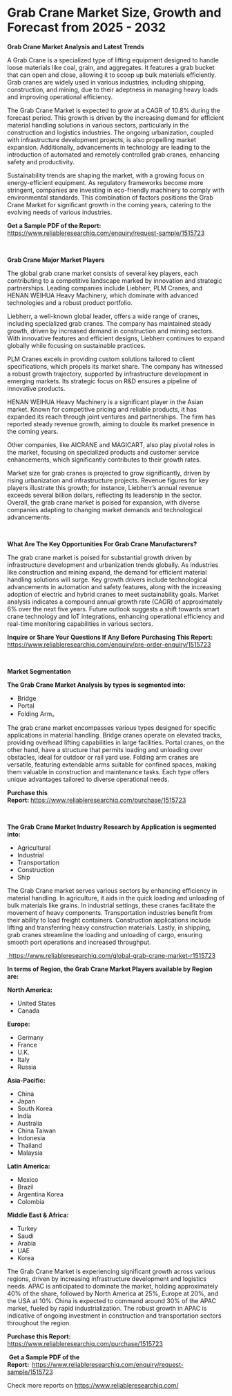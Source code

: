 <p><h1>Grab Crane Market Size, Growth and Forecast from 2025 - 2032</h1></p><p><strong>Grab Crane Market Analysis and Latest Trends</strong></p>
<p><p>A Grab Crane is a specialized type of lifting equipment designed to handle loose materials like coal, grain, and aggregates. It features a grab bucket that can open and close, allowing it to scoop up bulk materials efficiently. Grab cranes are widely used in various industries, including shipping, construction, and mining, due to their adeptness in managing heavy loads and improving operational efficiency.</p><p>The Grab Crane Market is expected to grow at a CAGR of 10.8% during the forecast period. This growth is driven by the increasing demand for efficient material handling solutions in various sectors, particularly in the construction and logistics industries. The ongoing urbanization, coupled with infrastructure development projects, is also propelling market expansion. Additionally, advancements in technology are leading to the introduction of automated and remotely controlled grab cranes, enhancing safety and productivity. </p><p>Sustainability trends are shaping the market, with a growing focus on energy-efficient equipment. As regulatory frameworks become more stringent, companies are investing in eco-friendly machinery to comply with environmental standards. This combination of factors positions the Grab Crane Market for significant growth in the coming years, catering to the evolving needs of various industries.</p></p>
<p><strong>Get a Sample PDF of the Report:&nbsp;</strong> <a href="https://www.reliableresearchiq.com/enquiry/request-sample/1515723?utm_campaign=3066&utm_medium=2&utm_source=Github&utm_content=ia&utm_term=11042025&utm_id=grab-crane">https://www.reliableresearchiq.com/enquiry/request-sample/1515723</a></p>
<p>&nbsp;</p>
<p><strong>Grab Crane Major Market Players</strong></p>
<p><p>The global grab crane market consists of several key players, each contributing to a competitive landscape marked by innovation and strategic partnerships. Leading companies include Liebherr, PLM Cranes, and HENAN WEIHUA Heavy Machinery, which dominate with advanced technologies and a robust product portfolio.</p><p>Liebherr, a well-known global leader, offers a wide range of cranes, including specialized grab cranes. The company has maintained steady growth, driven by increased demand in construction and mining sectors. With innovative features and efficient designs, Liebherr continues to expand globally while focusing on sustainable practices.</p><p>PLM Cranes excels in providing custom solutions tailored to client specifications, which propels its market share. The company has witnessed a robust growth trajectory, supported by infrastructure development in emerging markets. Its strategic focus on R&D ensures a pipeline of innovative products.</p><p>HENAN WEIHUA Heavy Machinery is a significant player in the Asian market. Known for competitive pricing and reliable products, it has expanded its reach through joint ventures and partnerships. The firm has reported steady revenue growth, aiming to double its market presence in the coming years.</p><p>Other companies, like AICRANE and MAGICART, also play pivotal roles in the market, focusing on specialized products and customer service enhancements, which significantly contributes to their growth rates.</p><p>Market size for grab cranes is projected to grow significantly, driven by rising urbanization and infrastructure projects. Revenue figures for key players illustrate this growth; for instance, Liebherr’s annual revenue exceeds several billion dollars, reflecting its leadership in the sector. Overall, the grab crane market is poised for expansion, with diverse companies adapting to changing market demands and technological advancements.</p></p>
<p>&nbsp;</p>
<p><strong>What Are The Key Opportunities For Grab Crane Manufacturers?</strong></p>
<p><p>The grab crane market is poised for substantial growth driven by infrastructure development and urbanization trends globally. As industries like construction and mining expand, the demand for efficient material handling solutions will surge. Key growth drivers include technological advancements in automation and safety features, along with the increasing adoption of electric and hybrid cranes to meet sustainability goals. Market analysis indicates a compound annual growth rate (CAGR) of approximately 6% over the next five years. Future outlook suggests a shift towards smart crane technology and IoT integrations, enhancing operational efficiency and real-time monitoring capabilities in various sectors.</p></p>
<p><strong>Inquire or Share Your Questions If Any Before Purchasing This Report:</strong> <a href="https://www.reliableresearchiq.com/enquiry/pre-order-enquiry/1515723?utm_campaign=3066&utm_medium=2&utm_source=Github&utm_content=ia&utm_term=11042025&utm_id=grab-crane">https://www.reliableresearchiq.com/enquiry/pre-order-enquiry/1515723</a></p>
<p>&nbsp;</p>
<p><strong>Market Segmentation</strong></p>
<p><strong>The Grab Crane Market Analysis by types is segmented into:</strong></p>
<p><ul><li>Bridge</li><li>Portal</li><li>Folding Arm。</li></ul></p>
<p><p>The grab crane market encompasses various types designed for specific applications in material handling. Bridge cranes operate on elevated tracks, providing overhead lifting capabilities in large facilities. Portal cranes, on the other hand, have a structure that permits loading and unloading over obstacles, ideal for outdoor or rail yard use. Folding arm cranes are versatile, featuring extendable arms suitable for confined spaces, making them valuable in construction and maintenance tasks. Each type offers unique advantages tailored to diverse operational needs.</p></p>
<p><strong>Purchase this Report:&nbsp;</strong><a href="https://www.reliableresearchiq.com/purchase/1515723?utm_campaign=3066&utm_medium=2&utm_source=Github&utm_content=ia&utm_term=11042025&utm_id=grab-crane">https://www.reliableresearchiq.com/purchase/1515723</a></p>
<p>&nbsp;</p>
<p><strong>The Grab Crane Market Industry Research by Application is segmented into:</strong></p>
<p><ul><li>Agricultural</li><li>Industrial</li><li>Transportation</li><li>Construction</li><li>Ship</li></ul></p>
<p><p>The Grab Crane market serves various sectors by enhancing efficiency in material handling. In agriculture, it aids in the quick loading and unloading of bulk materials like grains. In industrial settings, these cranes facilitate the movement of heavy components. Transportation industries benefit from their ability to load freight containers. Construction applications include lifting and transferring heavy construction materials. Lastly, in shipping, grab cranes streamline the loading and unloading of cargo, ensuring smooth port operations and increased throughput.</p></p>
<p><a href="https://www.reliableresearchiq.com/global-grab-crane-market-r1515723?utm_campaign=3066&utm_medium=2&utm_source=Github&utm_content=ia&utm_term=11042025&utm_id=grab-crane">&nbsp;https://www.reliableresearchiq.com/global-grab-crane-market-r1515723</a></p>
<p><strong>In terms of Region, the Grab Crane Market Players available by Region are:</strong></p>
<p>
    <p> <strong> North America: </strong>
        <ul>
            <li>United States</li>
            <li>Canada</li>
        </ul>
        </p> 
    <p> <strong> Europe: </strong>
        <ul>
            <li>Germany</li>
            <li>France</li>
            <li>U.K.</li>
            <li>Italy</li>
            <li>Russia</li>
        </ul>
        </p> 
    <p> <strong> Asia-Pacific: </strong>
        <ul>
            <li>China</li>
            <li>Japan</li>
            <li>South Korea</li>
            <li>India</li>
            <li>Australia</li>
            <li>China Taiwan</li>
            <li>Indonesia</li>
            <li>Thailand</li>
            <li>Malaysia</li>
        </ul>
        </p> 
    <p> <strong> Latin America: </strong>
        <ul>
            <li>Mexico</li>
            <li>Brazil</li>
            <li>Argentina Korea</li>
            <li>Colombia</li>
        </ul>
        </p> 
    <p> <strong> Middle East & Africa: </strong>
        <ul>
            <li>Turkey</li>
            <li>Saudi</li>
            <li>Arabia</li>
            <li>UAE</li>
            <li>Korea</li>
        </ul>
    </p>
    </p>
<p><p>The Grab Crane Market is experiencing significant growth across various regions, driven by increasing infrastructure development and logistics needs. APAC is anticipated to dominate the market, holding approximately 40% of the share, followed by North America at 25%, Europe at 20%, and the USA at 10%. China is expected to command around 30% of the APAC market, fueled by rapid industrialization. The robust growth in APAC is indicative of ongoing investment in construction and transportation sectors throughout the region.</p></p>
<p><strong>Purchase this Report: </strong><a href="https://www.reliableresearchiq.com/purchase/1515723?utm_campaign=3066&utm_medium=2&utm_source=Github&utm_content=ia&utm_term=11042025&utm_id=grab-crane">https://www.reliableresearchiq.com/purchase/1515723</a></p>
<p>&nbsp;<strong>Get a Sample PDF of the Report:&nbsp;&nbsp;</strong><a href="https://www.reliableresearchiq.com/enquiry/request-sample/1515723?utm_campaign=3066&utm_medium=2&utm_source=Github&utm_content=ia&utm_term=11042025&utm_id=grab-crane">https://www.reliableresearchiq.com/enquiry/request-sample/1515723</a></p>
<p><strong></strong></p>
<p>Check more reports on <a href="https://www.reliableresearchiq.com/?utm_campaign=3066&utm_medium=2&utm_source=Github&utm_content=ia&utm_term=11042025&utm_id=grab-crane">https://www.reliableresearchiq.com/</a></p>